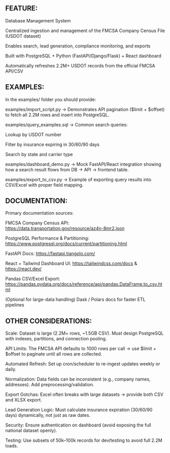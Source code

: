 ## FEATURE:

 Database Management System

Centralized ingestion and management of the FMCSA Company Census File (USDOT dataset)

Enables search, lead generation, compliance monitoring, and exports

Built with PostgreSQL + Python (FastAPI/Django/Flask) + React dashboard

Automatically refreshes 2.2M+ USDOT records from the official FMCSA API/CSV
## EXAMPLES:

In the examples/ folder you should provide:

examples/import_script.py → Demonstrates API pagination ($limit + $offset) to fetch all 2.2M rows and insert into PostgreSQL.

examples/query_examples.sql → Common search queries:

Lookup by USDOT number

Filter by insurance expiring in 30/60/90 days

Search by state and carrier type

examples/dashboard_demo.py → Mock FastAPI/React integration showing how a search result flows from DB → API → frontend table.

examples/export_to_csv.py → Example of exporting query results into CSV/Excel with proper field mapping.

## DOCUMENTATION:

Primary documentation sources:

FMCSA Company Census API: https://data.transportation.gov/resource/az4n-8mr2.json

PostgreSQL Performance & Partitioning: https://www.postgresql.org/docs/current/partitioning.html

FastAPI Docs: https://fastapi.tiangolo.com/

React + Tailwind Dashboard UI: https://tailwindcss.com/docs
 & https://react.dev/

Pandas CSV/Excel Export: https://pandas.pydata.org/docs/reference/api/pandas.DataFrame.to_csv.html

(Optional for large-data handling) Dask / Polars docs for faster ETL pipelines

## OTHER CONSIDERATIONS:

Scale: Dataset is large (2.2M+ rows, ~1.5GB CSV). Must design PostgreSQL with indexes, partitions, and connection pooling.

API Limits: The FMCSA API defaults to 1000 rows per call → use $limit + $offset to paginate until all rows are collected.

Automated Refresh: Set up cron/scheduler to re-ingest updates weekly or daily.

Normalization: Data fields can be inconsistent (e.g., company names, addresses). Add preprocessing/validation.

Export Gotchas: Excel often breaks with large datasets → provide both CSV and XLSX export.

Lead Generation Logic: Must calculate insurance expiration (30/60/90 days) dynamically, not just as raw dates.

Security: Ensure authentication on dashboard (avoid exposing the full national dataset openly).

Testing: Use subsets of 50k–100k records for dev/testing to avoid full 2.2M loads.

